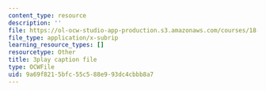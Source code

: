 ```yaml
---
content_type: resource
description: ''
file: https://ol-ocw-studio-app-production.s3.amazonaws.com/courses/18-03sc-differential-equations-fall-2011/9a69f8215bfc55c588e993dc4cbbb8a7_zNPK_t03zds.vtt
file_type: application/x-subrip
learning_resource_types: []
resourcetype: Other
title: 3play caption file
type: OCWFile
uid: 9a69f821-5bfc-55c5-88e9-93dc4cbbb8a7
---
```

